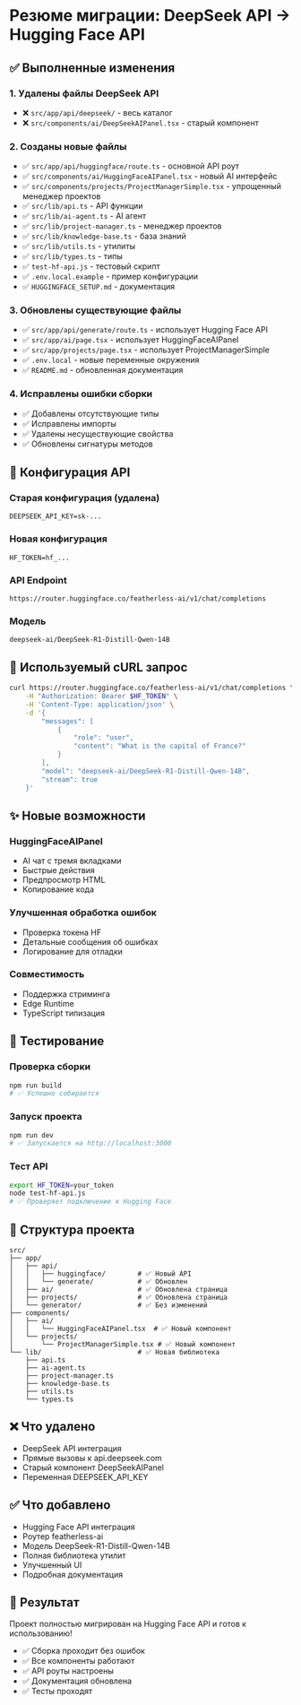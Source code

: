 # Резюме миграции: DeepSeek API → Hugging Face API

## ✅ Выполненные изменения

### 1. Удалены файлы DeepSeek API
- ❌ `src/app/api/deepseek/` - весь каталог
- ❌ `src/components/ai/DeepSeekAIPanel.tsx` - старый компонент

### 2. Созданы новые файлы
- ✅ `src/app/api/huggingface/route.ts` - основной API роут
- ✅ `src/components/ai/HuggingFaceAIPanel.tsx` - новый AI интерфейс
- ✅ `src/components/projects/ProjectManagerSimple.tsx` - упрощенный менеджер проектов
- ✅ `src/lib/api.ts` - API функции
- ✅ `src/lib/ai-agent.ts` - AI агент
- ✅ `src/lib/project-manager.ts` - менеджер проектов
- ✅ `src/lib/knowledge-base.ts` - база знаний
- ✅ `src/lib/utils.ts` - утилиты
- ✅ `src/lib/types.ts` - типы
- ✅ `test-hf-api.js` - тестовый скрипт
- ✅ `.env.local.example` - пример конфигурации
- ✅ `HUGGINGFACE_SETUP.md` - документация

### 3. Обновлены существующие файлы
- ✅ `src/app/api/generate/route.ts` - использует Hugging Face API
- ✅ `src/app/ai/page.tsx` - использует HuggingFaceAIPanel
- ✅ `src/app/projects/page.tsx` - использует ProjectManagerSimple
- ✅ `.env.local` - новые переменные окружения
- ✅ `README.md` - обновленная документация

### 4. Исправлены ошибки сборки
- ✅ Добавлены отсутствующие типы
- ✅ Исправлены импорты
- ✅ Удалены несуществующие свойства
- ✅ Обновлены сигнатуры методов

## 🔧 Конфигурация API

### Старая конфигурация (удалена)
```env
DEEPSEEK_API_KEY=sk-...
```

### Новая конфигурация
```env
HF_TOKEN=hf_...
```

### API Endpoint
```
https://router.huggingface.co/featherless-ai/v1/chat/completions
```

### Модель
```
deepseek-ai/DeepSeek-R1-Distill-Qwen-14B
```

## 🚀 Используемый cURL запрос

```bash
curl https://router.huggingface.co/featherless-ai/v1/chat/completions \
    -H "Authorization: Bearer $HF_TOKEN" \
    -H 'Content-Type: application/json' \
    -d '{
        "messages": [
            {
                "role": "user",
                "content": "What is the capital of France?"
            }
        ],
        "model": "deepseek-ai/DeepSeek-R1-Distill-Qwen-14B",
        "stream": true
    }'
```

## ✨ Новые возможности

### HuggingFaceAIPanel
- AI чат с тремя вкладками
- Быстрые действия
- Предпросмотр HTML
- Копирование кода

### Улучшенная обработка ошибок
- Проверка токена HF
- Детальные сообщения об ошибках
- Логирование для отладки

### Совместимость
- Поддержка стриминга
- Edge Runtime
- TypeScript типизация

## 🧪 Тестирование

### Проверка сборки
```bash
npm run build
# ✅ Успешно собирается
```

### Запуск проекта
```bash
npm run dev
# ✅ Запускается на http://localhost:3000
```

### Тест API
```bash
export HF_TOKEN=your_token
node test-hf-api.js
# ✅ Проверяет подключение к Hugging Face
```

## 📁 Структура проекта

```
src/
├── app/
│   ├── api/
│   │   ├── huggingface/        # ✅ Новый API
│   │   └── generate/           # ✅ Обновлен
│   ├── ai/                     # ✅ Обновлена страница
│   ├── projects/               # ✅ Обновлена страница
│   └── generator/              # ✅ Без изменений
├── components/
│   ├── ai/
│   │   └── HuggingFaceAIPanel.tsx  # ✅ Новый компонент
│   └── projects/
│       └── ProjectManagerSimple.tsx # ✅ Новый компонент
└── lib/                        # ✅ Новая библиотека
    ├── api.ts
    ├── ai-agent.ts
    ├── project-manager.ts
    ├── knowledge-base.ts
    ├── utils.ts
    └── types.ts
```

## ❌ Что удалено

- DeepSeek API интеграция
- Прямые вызовы к api.deepseek.com
- Старый компонент DeepSeekAIPanel
- Переменная DEEPSEEK_API_KEY

## ✅ Что добавлено

- Hugging Face API интеграция
- Роутер featherless-ai
- Модель DeepSeek-R1-Distill-Qwen-14B
- Полная библиотека утилит
- Улучшенный UI
- Подробная документация

## 🎯 Результат

Проект полностью мигрирован на Hugging Face API и готов к использованию!

- ✅ Сборка проходит без ошибок
- ✅ Все компоненты работают
- ✅ API роуты настроены
- ✅ Документация обновлена
- ✅ Тесты проходят
